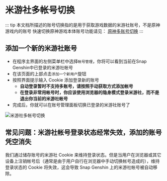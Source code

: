 # 米游社多帐号切换

::: tip
本文档所描述的账号切换指的是用于获取游戏数据的米游社账号，不是原神游戏内的账号
快速切换原神游戏本体账号功能请见： [原神多账号切换](./account-switch.md)
:::

## 添加一个新的米游社账号

- 在程序主界面的左侧菜单栏中选择`帐号管理`，你将可以看到当前在Snap Genshin中已登录的米游社帐号
- 在该页面的上部点击`添加一个新用户`旋钮
- 按照界面提示输入 Cookie 添加登录新的账号
  - **自动登录暂时不支持多账号，请按照手动获取方式添加帐号**
  - **在登录非常用帐号时，你应该使用浏览器的隐身模式登录米游社，而不是退出你当前的米游社帐号**
- 完成后，你就可以在账号管理面板切换已登录的米游社账号了

![米游社多帐号切换](https://img.snapgenshin.com/imgs/2022/02/1e0f5fd109743638.png)

## 常见问题：米游社帐号登录状态经常失效，添加的账号凭空消失

我们通过储存账号的米游社 Cookie 来维持登录状态。但是当用户在浏览器或其它设备上注销帐号后（通常是由于用户自行在浏览器中手动切换帐号造成的），维持登录状态的 Cookie 将失效，这会导致 Snap Genshin 上的米游社帐号被自动移除。

